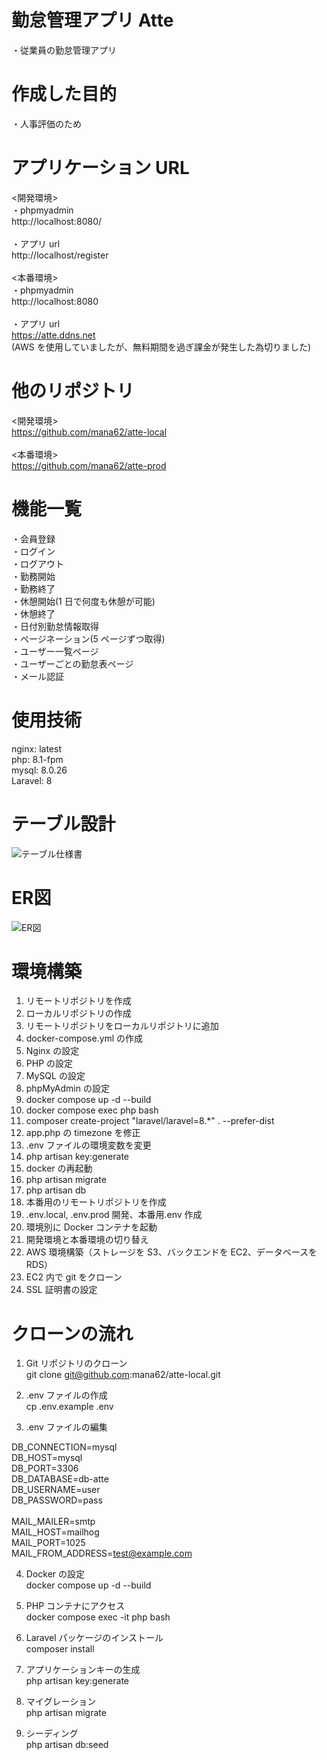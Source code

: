 # 勤怠管理アプリ Atte

・従業員の勤怠管理アプリ<br>

# 作成した目的

・人事評価のため<br>

# アプリケーション URL

<開発環境><br>
・phpmyadmin<br>
http://localhost:8080/<br>
<br>
・アプリ url<br>
http://localhost/register<br>
<br>
<本番環境><br>
・phpmyadmin<br>
http://localhost:8080<br>
<br>
・アプリ url<br>
https://atte.ddns.net<br>
(AWS を使用していましたが、無料期間を過ぎ課金が発生した為切りました)<br>


# 他のリポジトリ
<開発環境><br>
https://github.com/mana62/atte-local<br>
<br>
<本番環境><br>
https://github.com/mana62/atte-prod<br>

# 機能一覧

・会員登録<br>
・ログイン<br>
・ログアウト<br>
・勤務開始<br>
・勤務終了<br>
・休憩開始(1 日で何度も休憩が可能)<br>
・休憩終了<br>
・日付別勤怠情報取得<br>
・ページネーション(5 ページずつ取得)<br>
・ユーザー一覧ページ<br>
・ユーザーごとの勤怠表ページ<br>
・メール認証

# 使用技術

nginx: latest<br>
php: 8.1-fpm<br>
mysql: 8.0.26<br>
Laravel: 8<br>

# テーブル設計

![テーブル仕様書](https://github.com/user-attachments/assets/dfd993eb-30ba-46c6-bd18-e313cedb91b4)

# ER図
![ER図 ](https://github.com/user-attachments/assets/8a6d8a73-fca7-46f6-abd1-1a06bcfe09fb)

# 環境構築

1. リモートリポジトリを作成
2. ローカルリポジトリの作成
3. リモートリポジトリをローカルリポジトリに追加
4. docker-compose.yml の作成
5. Nginx の設定
6. PHP の設定
7. MySQL の設定
8. phpMyAdmin の設定
9. docker compose up -d --build
10. docker compose exec php bash
11. composer create-project "laravel/laravel=8.\*" . --prefer-dist
12. app.php の timezone を修正
13. .env ファイルの環境変数を変更
14. php artisan key:generate
15. docker の再起動
16. php artisan migrate
17. php artisan db
18. 本番用のリモートリポジトリを作成
19. .env.local, .env.prod 開発、本番用.env 作成
20. 環境別に Docker コンテナを起動<br>
21. 開発環境と本番環境の切り替え<br>
22. AWS 環境構築（ストレージを S3、バックエンドを EC2、データベースを RDS）<br>
23. EC2 内で git をクローン<br>
24. SSL 証明書の設定<br>

# クローンの流れ

1. Git リポジトリのクローン<br>
git clone git@github.com:mana62/atte-local.git<br>

2. .env ファイルの作成<br>
cp .env.example .env<br>

3. .env ファイルの編集<br>

DB_CONNECTION=mysql<br>
DB_HOST=mysql<br>
DB_PORT=3306<br>
DB_DATABASE=db-atte<br>
DB_USERNAME=user<br>
DB_PASSWORD=pass<br>
<br>
MAIL_MAILER=smtp<br>
MAIL_HOST=mailhog<br>
MAIL_PORT=1025<br>
MAIL_FROM_ADDRESS=test@example.com<br>

4. Docker の設定<br>
docker compose up -d --build<br>

5. PHP コンテナにアクセス<br>
docker compose exec -it php bash<br>

6. Laravel パッケージのインストール<br>
composer install<br>

7. アプリケーションキーの生成<br>
php artisan key:generate<br>

8. マイグレーション<br>
php artisan migrate<br>

9. シーディング<br>
php artisan db:seed<br>

